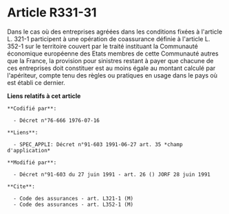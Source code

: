 # Article R331-31

Dans le cas où des entreprises agréées dans les conditions fixées à l'article L. 321-1 participent à une opération de
coassurance définie à l'article L. 352-1 sur le territoire couvert par le traité instituant la Communauté économique
européenne des  Etats membres de cette Communauté autres que la France, la provision pour sinistres restant à payer que
chacune de ces entreprises doit constituer est au moins égale au montant calculé par l'apériteur, compte tenu des règles ou
pratiques en usage dans le pays où est établi ce dernier.

**Liens relatifs à cet article**

	**Codifié par**:

	  - Décret n°76-666 1976-07-16

	**Liens**:

	  - SPEC_APPLI: Décret n°91-603 1991-06-27 art. 35 *champ d'application*

	**Modifié par**:

	  - Décret n°91-603 du 27 juin 1991 - art. 26 () JORF 28 juin 1991

	**Cite**:

	  - Code des assurances - art. L321-1 (M)
	  - Code des assurances - art. L352-1 (M)
